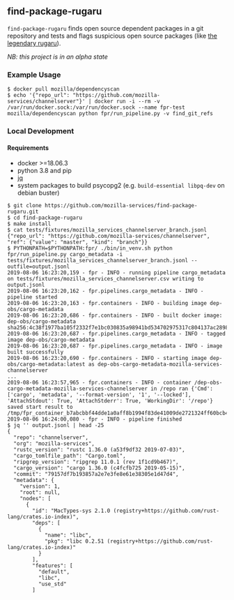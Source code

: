 ## find-package-rugaru

`find-package-rugaru` finds open source dependent packages in a git
repository and tests and flags suspicious open source packages (like
[the legendary rugaru](https://en.wikipedia.org/wiki/Rougarou)).

*NB: this project is in an alpha state*

### Example Usage

```console
$ docker pull mozilla/dependencyscan
$ echo '{"repo_url": "https://github.com/mozilla-services/channelserver"}' | docker run -i --rm -v /var/run/docker.sock:/var/run/docker.sock --name fpr-test mozilla/dependencyscan python fpr/run_pipeline.py -v find_git_refs
```

### Local Development

#### Requirements

* docker >=18.06.3
* python 3.8 and pip
* [jq](https://stedolan.github.io/jq/)
* system packages to build psycopg2 (e.g. `build-essential libpq-dev` on debian buster)


```console
$ git clone https://github.com/mozilla-services/find-package-rugaru.git
$ cd find-package-rugaru
$ make install
$ cat tests/fixtures/mozilla_services_channelserver_branch.jsonl
{"repo_url": "https://github.com/mozilla-services/channelserver", "ref": {"value": "master", "kind": "branch"}}
$ PYTHONPATH=$PYTHONPATH:fpr/ ./bin/in_venv.sh python fpr/run_pipeline.py cargo_metadata -i tests/fixtures/mozilla_services_channelserver_branch.jsonl --outfile=output.jsonl
2019-08-06 16:23:20,159 - fpr - INFO - running pipeline cargo_metadata on tests/fixtures/mozilla_services_channelserver.csv writing to output.jsonl
2019-08-06 16:23:20,162 - fpr.pipelines.cargo_metadata - INFO - pipeline started
2019-08-06 16:23:20,163 - fpr.containers - INFO - building image dep-obs/cargo-metadata
2019-08-06 16:23:20,686 - fpr.containers - INFO - built docker image: dep-obs/cargo-metadata sha256:4c38f1977ba105f2332f7e1bc030835a98941bd534702975317c804137ac2898
2019-08-06 16:23:20,687 - fpr.pipelines.cargo_metadata - INFO - tagged image dep-obs/cargo-metadata
2019-08-06 16:23:20,687 - fpr.pipelines.cargo_metadata - INFO - image built successfully
2019-08-06 16:23:20,690 - fpr.containers - INFO - starting image dep-obs/cargo-metadata:latest as dep-obs-cargo-metadata-mozilla-services-channelserver
...
2019-08-06 16:23:57,965 - fpr.containers - INFO - container /dep-obs-cargo-metadata-mozilla-services-channelserver in /repo ran {'Cmd': ['cargo', 'metadata', '--format-version', '1', '--locked'], 'AttachStdout': True, 'AttachStderr': True, 'WorkingDir': '/repo'} saved start result to /tmp/fpr_container_b7abcbbf44dde1a0aff8b1994f83de41009de2721324ff60bcb40feab65f2d93_exec_cef3dd0985b9b13f3b54af18f80221069ec17cc54cb88b76af74053dae2689f2_stdoutqmi7dv6x
2019-08-06 16:24:00,080 - fpr - INFO - pipeline finished
$ jq '' output.jsonl | head -25
{
  "repo": "channelserver",
  "org": "mozilla-services",
  "rustc_version": "rustc 1.36.0 (a53f9df32 2019-07-03)",
  "cargo_tomlfile_path": "Cargo.toml",
  "ripgrep_version": "ripgrep 11.0.1 (rev 1f1cd9b467)",
  "cargo_version": "cargo 1.36.0 (c4fcfb725 2019-05-15)",
  "commit": "79157df7b193857a2e7e3fe8e61e38305e1d47d4",
  "metadata": {
    "version": 1,
    "root": null,
    "nodes": [
      {
        "id": "MacTypes-sys 2.1.0 (registry+https://github.com/rust-lang/crates.io-index)",
        "deps": [
          {
            "name": "libc",
            "pkg": "libc 0.2.51 (registry+https://github.com/rust-lang/crates.io-index)"
          }
        ],
        "features": [
          "default",
          "libc",
          "use_std"
        ]
```
